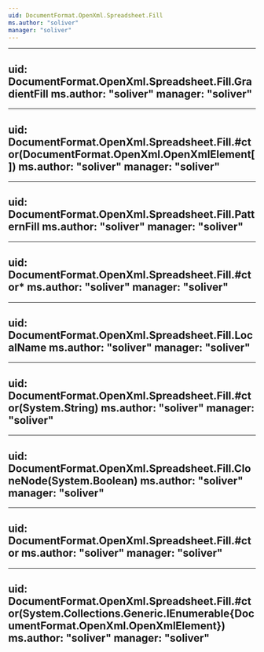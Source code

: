 ```yaml
---
uid: DocumentFormat.OpenXml.Spreadsheet.Fill
ms.author: "soliver"
manager: "soliver"
---
```


---
uid: DocumentFormat.OpenXml.Spreadsheet.Fill.GradientFill
ms.author: "soliver"
manager: "soliver"
---

---
uid: DocumentFormat.OpenXml.Spreadsheet.Fill.#ctor(DocumentFormat.OpenXml.OpenXmlElement[])
ms.author: "soliver"
manager: "soliver"
---

---
uid: DocumentFormat.OpenXml.Spreadsheet.Fill.PatternFill
ms.author: "soliver"
manager: "soliver"
---

---
uid: DocumentFormat.OpenXml.Spreadsheet.Fill.#ctor*
ms.author: "soliver"
manager: "soliver"
---

---
uid: DocumentFormat.OpenXml.Spreadsheet.Fill.LocalName
ms.author: "soliver"
manager: "soliver"
---

---
uid: DocumentFormat.OpenXml.Spreadsheet.Fill.#ctor(System.String)
ms.author: "soliver"
manager: "soliver"
---

---
uid: DocumentFormat.OpenXml.Spreadsheet.Fill.CloneNode(System.Boolean)
ms.author: "soliver"
manager: "soliver"
---

---
uid: DocumentFormat.OpenXml.Spreadsheet.Fill.#ctor
ms.author: "soliver"
manager: "soliver"
---

---
uid: DocumentFormat.OpenXml.Spreadsheet.Fill.#ctor(System.Collections.Generic.IEnumerable{DocumentFormat.OpenXml.OpenXmlElement})
ms.author: "soliver"
manager: "soliver"
---
